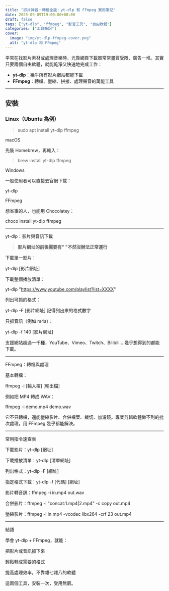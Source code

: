 ```yaml
---
title: "抓片神器＋轉檔全能：yt-dlp 和 FFmpeg 實用筆記"
date: 2025-09-09T19:00:00+08:00
draft: false
tags: ["yt-dlp", "ffmpeg", "影音工具", "自由軟體"]
categories: ["工具筆記"]
cover:
  image: "img/yt-dlp-ffmpeg-cover.png"
  alt: "yt-dlp 和 FFmpeg"
---
```


平常在找影片素材或處理音樂時，光靠網頁下載器常常畫質受限、廣告一堆。其實只要兩個自由軟體，就能乾淨又快速地完成工作：

- **yt-dlp**：幾乎所有影片網站都能下載  
- **FFmpeg**：轉檔、壓縮、拼接、處理聲音的萬能工具  

---

## 安裝

### Linux（Ubuntu 為例）

> sudo apt install yt-dlp ffmpeg

macOS

先裝 Homebrew，再輸入：

> brew install yt-dlp ffmpeg

Windows

一般使用者可以直接去官網下載：

yt-dlp

FFmpeg


想省事的人，也能用 Chocolatey：

choco install yt-dlp ffmpeg


---

yt-dlp：影片與音訊下載

> **影片網址的前後需要有" "不然沒辦法正常運行**

下載單一影片：

yt-dlp [影片網址]

下載整個播放清單：

yt-dlp "https://www.youtube.com/playlist?list=XXXX"

列出可抓的格式：

yt-dlp -F [影片網址]
記得列出來的格式數字

只抓音訊（例如 m4a）：

yt-dlp -f 140 [影片網址]

支援網站超過一千種，YouTube、Vimeo、Twitch、Bilibili… 幾乎想得到的都能下載。


---

FFmpeg：轉檔與處理

基本轉檔：

ffmpeg -i [輸入檔] [輸出檔]

例如把 MP4 轉成 WAV：

ffmpeg -i demo.mp4 demo.wav

它不只轉檔，還能壓縮影片、合併檔案、裁切、加濾鏡。專業剪輯軟體做不到的批次處理，用 FFmpeg 幾乎都能解決。


---

常用指令速查表

下載影片：yt-dlp [網址]

下載播放清單：yt-dlp [清單網址]

列出格式：yt-dlp -F [網址]

指定格式下載：yt-dlp -f [代碼] [網址]

影片轉音訊：ffmpeg -i in.mp4 out.wav

合併影片：ffmpeg -i "concat:1.mp4|2.mp4" -c copy out.mp4

壓縮影片：ffmpeg -i in.mp4 -vcodec libx264 -crf 23 out.mp4



---

結語

學會 yt-dlp + FFmpeg，就能：

把影片或音訊抓下來

輕鬆轉成需要的格式

提高處理效率，不靠雜七雜八的軟體


這兩個工具，安裝一次，受用無窮。


